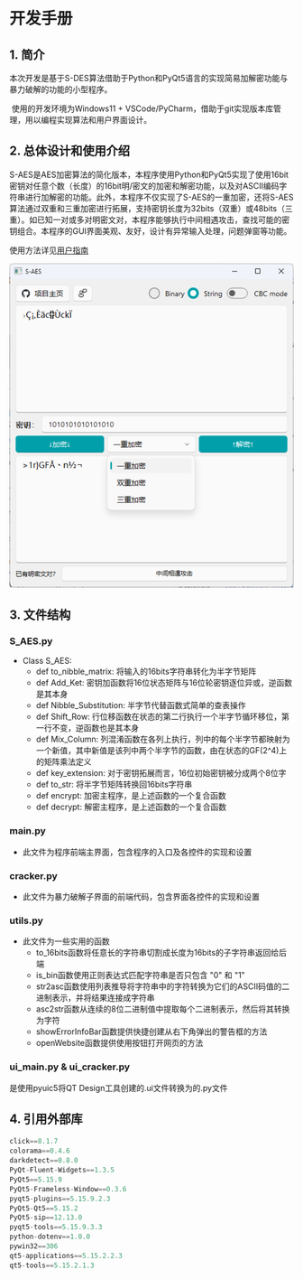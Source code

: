 # 开发手册



## 1. 简介

​	本次开发是基于S-DES算法借助于Python和PyQt5语言的实现简易加解密功能与暴力破解的功能的小型程序。

​	使用的开发环境为Windows11 + VSCode/PyCharm，借助于git实现版本库管理，用以编程实现算法和用户界面设计。



## 2. 总体设计和使用介绍

​	S-AES是AES加密算法的简化版本，本程序使用Python和PyQt5实现了使用16bit密钥对任意个数（长度）的16bit明/密文的加密和解密功能，以及对ASCII编码字符串进行加解密的功能。此外，本程序不仅实现了S-AES的一重加密，还将S-AES算法通过双重和三重加密进行拓展，支持密钥长度为32bits（双重）或48bits（三重）。如已知一对或多对明密文对，本程序能够执行中间相遇攻击，查找可能的密钥组合。本程序的GUI界面美观、友好，设计有异常输入处理，问题弹窗等功能。

使用方法详见[用户指南](用户指南.md)

![image-20231108011053655](assets/image-20231108011053655.png)



## 3. 文件结构

### S_AES.py

- Class S_AES:
  - def to_nibble_matrix: 将输入的16bits字符串转化为半字节矩阵
  - def Add_Ket: 密钥加函数将16位状态矩阵与16位轮密钥逐位异或，逆函数是其本身
  - def Nibble_Substitution: 半字节代替函数式简单的查表操作
  - def Shift_Row: 行位移函数在状态的第二行执行一个半字节循环移位，第一行不变，逆函数也是其本身
  - def Mix_Column: 列混淆函数在各列上执行，列中的每个半字节都映射为一个新值，其中新值是该列中两个半字节的函数，由在状态的GF(2^4)上的矩阵乘法定义
  - def key_extension: 对于密钥拓展而言，16位初始密钥被分成两个8位字
  - def to_str: 将半字节矩阵转换回16bits字符串
  - def encrypt: 加密主程序，是上述函数的一个复合函数
  - def decrypt: 解密主程序，是上述函数的一个复合函数

### main.py

- 此文件为程序前端主界面，包含程序的入口及各控件的实现和设置

### cracker.py

- 此文件为暴力破解子界面的前端代码，包含界面各控件的实现和设置

### utils.py

- 此文件为一些实用的函数
  - to_16bits函数将任意长的字符串切割成长度为16bits的子字符串返回给后端
  - is_bin函数使用正则表达式匹配字符串是否只包含 "0" 和 "1"
  - str2asc函数使用列表推导将字符串中的字符转换为它们的ASCII码值的二进制表示，并将结果连接成字符串
  - asc2str函数从连续的8位二进制值中提取每个二进制表示，然后将其转换为字符
  - showErrorInfoBar函数提供快捷创建从右下角弹出的警告框的方法
  - openWebsite函数提供使用按钮打开网页的方法

### ui_main.py & ui_cracker.py

是使用pyuic5将QT Design工具创建的.ui文件转换为的.py文件



## 4. 引用外部库

```python
click==8.1.7
colorama==0.4.6
darkdetect==0.8.0
PyQt-Fluent-Widgets==1.3.5
PyQt5==5.15.9
PyQt5-Frameless-Window==0.3.6
pyqt5-plugins==5.15.9.2.3
PyQt5-Qt5==5.15.2
PyQt5-sip==12.13.0
pyqt5-tools==5.15.9.3.3
python-dotenv==1.0.0
pywin32==306
qt5-applications==5.15.2.2.3
qt5-tools==5.15.2.1.3
```